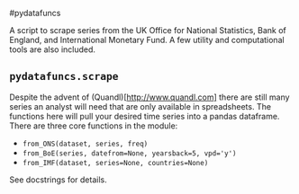 #pydatafuncs

A script to scrape series from the UK Office for National Statistics, Bank of England, and International Monetary Fund. A few utility and computational tools are also included.

## `pydatafuncs.scrape`

Despite the advent of (Quandl)[http://www.quandl.com] there are still many series an analyst will need that are only available in spreadsheets. The functions here will pull your desired time series into a pandas dataframe. There are three core functions in the module:

 - `from_ONS(dataset, series, freq)`
 - `from_BoE(series, datefrom=None, yearsback=5, vpd='y')`
 - `from_IMF(dataset, series=None, countries=None)`

See docstrings for details.
